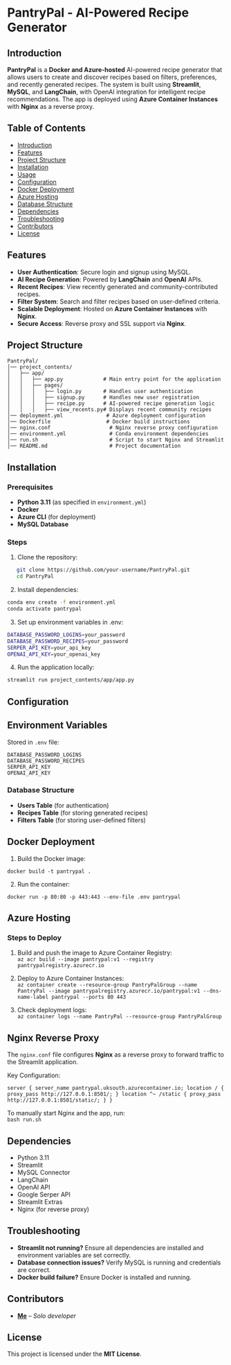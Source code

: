 # PantryPal - AI-Powered Recipe Generator

## Introduction

**PantryPal** is a **Docker and Azure-hosted** AI-powered recipe generator that allows users to create and discover recipes based on filters, preferences, and recently generated recipes. The system is built using **Streamlit**, **MySQL**, and **LangChain**, with OpenAI integration for intelligent recipe recommendations. The app is deployed using **Azure Container Instances** with **Nginx** as a reverse proxy.

## Table of Contents
- [Introduction](#introduction)
- [Features](#features)
- [Project Structure](#project-structure)
- [Installation](#installation)
- [Usage](#usage)
- [Configuration](#configuration)
- [Docker Deployment](#docker-deployment)
- [Azure Hosting](#azure-hosting)
- [Database Structure](#database-structure)
- [Dependencies](#dependencies)
- [Troubleshooting](#troubleshooting)
- [Contributors](#contributors)
- [License](#license)

## Features

- **User Authentication**: Secure login and signup using MySQL.
- **AI Recipe Generation**: Powered by **LangChain** and **OpenAI** APIs.
- **Recent Recipes**: View recently generated and community-contributed recipes.
- **Filter System**: Search and filter recipes based on user-defined criteria.
- **Scalable Deployment**: Hosted on **Azure Container Instances** with **Nginx**.
- **Secure Access**: Reverse proxy and SSL support via **Nginx**.

## Project Structure

```
PantryPal/
│── project_contents/
│   ├── app/
│   │   ├── app.py             # Main entry point for the application
│   │   ├── pages/
│   │   │   ├── login.py       # Handles user authentication
│   │   │   ├── signup.py      # Handles new user registration
│   │   │   ├── recipe.py      # AI-powered recipe generation logic
│   │   │   ├── view_recents.py# Displays recent community recipes
│── deployment.yml              # Azure deployment configuration
│── Dockerfile                  # Docker build instructions
│── nginx.conf                   # Nginx reverse proxy configuration
│── environment.yml              # Conda environment dependencies
│── run.sh                       # Script to start Nginx and Streamlit
│── README.md                    # Project documentation
```

## Installation

### Prerequisites

- **Python 3.11** (as specified in `environment.yml`)
- **Docker**
- **Azure CLI** (for deployment)
- **MySQL Database**

### Steps

1. Clone the repository:
```bash
   git clone https://github.com/your-username/PantryPal.git
   cd PantryPal
  ```
2. Install dependencies:

```bash
conda env create -f environment.yml
conda activate pantrypal
```
3. Set up environment variables in .env:

```bash
DATABASE_PASSWORD_LOGINS=your_password
DATABASE_PASSWORD_RECIPES=your_password
SERPER_API_KEY=your_api_key
OPENAI_API_KEY=your_openai_key
```
4. Run the application locally:

```bash
streamlit run project_contents/app/app.py
```
## Configuration

## Environment Variables

Stored in `.env` file:

```
DATABASE_PASSWORD_LOGINS
DATABASE_PASSWORD_RECIPES
SERPER_API_KEY
OPENAI_API_KEY
```

### Database Structure

- **Users Table** (for authentication)
- **Recipes Table** (for storing generated recipes)
- **Filters Table** (for storing user-defined filters)

## Docker Deployment

1. Build the Docker image:  
```
docker build -t pantrypal .
```
2. Run the container:
   
```
docker run -p 80:80 -p 443:443 --env-file .env pantrypal
```
## Azure Hosting

### Steps to Deploy

1. Build and push the image to Azure Container Registry:  
```az acr build --image pantrypal:v1 --registry pantrypalregistry.azurecr.io```

2. Deploy to Azure Container Instances:  
```az container create --resource-group PantryPalGroup --name PantryPal --image pantrypalregistry.azurecr.io/pantrypal:v1 --dns-name-label pantrypal --ports 80 443```

3. Check deployment logs:  
```az container logs --name PantryPal --resource-group PantryPalGroup```

## Nginx Reverse Proxy

The `nginx.conf` file configures **Nginx** as a reverse proxy to forward traffic to the Streamlit application.

Key Configuration:

```server { server_name pantrypal.uksouth.azurecontainer.io; location / { proxy_pass http://127.0.0.1:8501/; } location ^~ /static { proxy_pass http://127.0.0.1:8501/static/; } }```

To manually start Nginx and the app, run:  
```bash run.sh```


## Dependencies

- Python 3.11
- Streamlit
- MySQL Connector
- LangChain
- OpenAI API
- Google Serper API
- Streamlit Extras
- Nginx (for reverse proxy)

## Troubleshooting

- **Streamlit not running?** Ensure all dependencies are installed and environment variables are set correctly.
- **Database connection issues?** Verify MySQL is running and credentials are correct.
- **Docker build failure?** Ensure Docker is installed and running.

## Contributors

- **[Me](https://github.com/CypherGuy)** – *Solo developer*

## License

This project is licensed under the **MIT License**.
